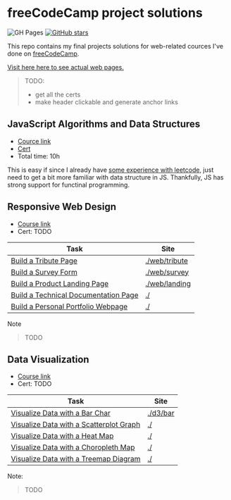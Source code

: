 # freeCodeCamp project solutions

![GH Pages](https://github.com/letientai299/freecodecamp/actions/workflows/gh-pages.yml/badge.svg)
[![GitHub stars](https://img.shields.io/github/stars/letientai299/freecodecamp?style=social&label=Star&maxAge=2592000)](https://GitHub.com/letientai299/freecodecamp/stargazers/)

This repo contains my final projects solutions for web-related cources I've done
on [freeCodeCamp][fcc].

[Visit here here to see actual web pages.](https://letientai.io/freecodecamp/)

> TODO:
>
> - get all the certs
> - make header clickable and generate anchor links

## JavaScript Algorithms and Data Structures

- [Cource link][fcc_algo]
- [Cert](https://www.freecodecamp.org/certification/letientai299/javascript-algorithms-and-data-structures)
- Total time: 10h

This is easy if since I already have
[some experience with leetcode](https://github.com/letientai299/leetcode), just
need to get a bit more familiar with data structure in JS. Thankfully, JS has
strong support for functinal programming.

## Responsive Web Design

- [Course link][fcc_web]
- Cert: TODO

| Task                                                    | Site                           |
| ------------------------------------------------------- | ------------------------------ |
| [Build a Tribute Page][fcc_web_tribute]                 | [./web/tribute](./web/tribute) |
| [Build a Survey Form][fcc_web_survey]                   | [./web/survey](./web/survey)   |
| [Build a Product Landing Page][fcc_web_landing]         | [./web/landing](./web/landing) |
| [Build a Technical Documentation Page][fcc_web_doc]     | [./](./)                       |
| [Build a Personal Portfolio Webpage][fcc_web_portfolio] | [./](./)                       |

Note

> TODO

## Data Visualization

- [Course link][fcc_web]
- Cert: TODO

| Task                                                          | Site                 |
| ------------------------------------------------------------- | -------------------- |
| [Visualize Data with a Bar Char][fcc_d3_bar]                  | [./d3/bar](./d3/bar) |
| [Visualize Data with a Scatterplot Graph][fcc_d3_scatterplot] | [./](./)             |
| [Visualize Data with a Heat Map][fcc_d3_heat]                 | [./](./)             |
| [Visualize Data with a Choropleth Map][fcc_d3_choropleth]     | [./](./)             |
| [Visualize Data with a Treemap Diagram][fcc_d3_treemap]       | [./](./)             |

Note:

> TODO

<!-- ref -->

[fcc]: https://www.freecodecamp.org/
[fcc_algo]:
  https://www.freecodecamp.org/learn/javascript-algorithms-and-data-structures/
[fcc_web]: https://www.freecodecamp.org/learn/responsive-web-design/
[fcc_web_tribute]:
  https://www.freecodecamp.org/learn/responsive-web-design/responsive-web-design-projects/build-a-tribute-page
[fcc_web_survey]:
  https://www.freecodecamp.org/learn/responsive-web-design/responsive-web-design-projects/build-a-survey-form
[fcc_web_landing]:
  https://www.freecodecamp.org/learn/responsive-web-design/responsive-web-design-projects/build-a-product-landing-page
[fcc_web_doc]:
  https://www.freecodecamp.org/learn/responsive-web-design/responsive-web-design-projects/build-a-technical-documentation-page
[fcc_web_portfolio]:
  https://www.freecodecamp.org/learn/responsive-web-design/responsive-web-design-projects/build-a-personal-portfolio-webpage
[fcc_d3]: https://www.freecodecamp.org/learn/data-visualization/
[fcc_d3_bar]:
  https://www.freecodecamp.org/learn/data-visualization/data-visualization-projects/visualize-data-with-a-bar-chart
[fcc_d3_scatterplot]:
  https://www.freecodecamp.org/learn/data-visualization/data-visualization-projects/visualize-data-with-a-scatterplot-graph
[fcc_d3_heat]:
  https://www.freecodecamp.org/learn/data-visualization/data-visualization-projects/visualize-data-with-a-heat-map
[fcc_d3_choropleth]:
  https://www.freecodecamp.org/learn/data-visualization/data-visualization-projects/visualize-data-with-a-choropleth-map
[fcc_d3_treemap]:
  https://www.freecodecamp.org/learn/data-visualization/data-visualization-projects/visualize-data-with-a-treemap-diagram
